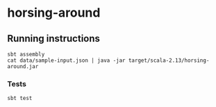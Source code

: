 # horsing-around

## Running instructions

    sbt assembly
    cat data/sample-input.json | java -jar target/scala-2.13/horsing-around.jar
    

### Tests

    sbt test